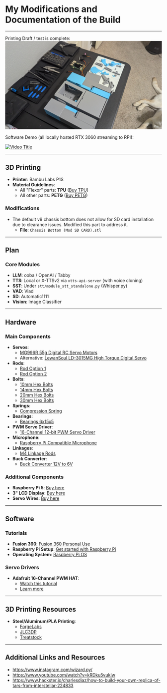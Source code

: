 # **My Modifications and Documentation of the Build**

---
Printing Draft / test is complete:
![print](PrintComplete.jpg)

Software Demo (all locally hosted RTX 3060 streaming to RPI):

[![Video Title](https://img.youtube.com/vi/4YObs8BV3Mc/0.jpg)](https://www.youtube.com/watch?v=4YObs8BV3Mc)

---
## **3D Printing**

- **Printer**: Bambu Labs P1S
- **Material Guidelines**:
  - All "Flexor" parts: **TPU** ([Buy TPU](https://us.store.bambulab.com/products/tpu-for-ams))
  - All other parts: **PETG** ([Buy PETG](https://us.store.bambulab.com/products/petg-hf))

### **Modifications**
- The default v9 chassis bottom does not allow for SD card installation due to clearance issues. Modified this part to address it.
  - **File**: `Chassis Bottom (Mod SD CARD).stl`

---

## **Plan**

### **Core Modules**
- **LLM**: ooba / OpenAI / Tabby  
- **TTS**: Local or X-TTSv2 via `xtts-api-server` (with voice cloning)  
- **SST**: Under `stt/module_stt_standalone.py` (Whisper.py)  
- **VAD**: Vlad  
- **SD**: Automatic1111  
- **Vision**: Image Classifier  

---

## **Hardware**

### **Main Components**
- **Servos**:
  - [MG996R 55g Digital RC Servo Motors](https://www.amazon.com/diymore-6-Pack-MG996R-Digital-Helicopter/dp/B0CGRP59HJ/ref=sr_1_5?sr=8-5)
  - Alternative: [LewanSoul LD-3015MG High Torque Digital Servo](https://www.aliexpress.com/item/32787763122.html)
- **Rods**:
  - [Rod Option 1](https://www.amazon.com/gp/product/B01MAYQ12S/ref=ox_sc_act_title_1)
  - [Rod Option 2](https://www.amazon.com/gp/product/B0CTSX8SJS/ref=ox_sc_act_title_2)
- **Bolts**:
  - [10mm Hex Bolts](https://www.amazon.com/gp/product/B0D9GW9K4G/ref=ox_sc_act_title_5)
  - [14mm Hex Bolts](https://www.amazon.com/gp/product/B0CR6DY4SS/ref=ox_sc_act_title_4)
  - [20mm Hex Bolts](https://www.amazon.com/gp/product/B0CR6G5XWC/ref=ox_sc_act_title_6)
  - [30mm Hex Bolts](https://www.amazon.com/gp/product/B0CR6F3N45/ref=ox_sc_act_title_7)
- **Springs**:
  - [Compression Spring](https://www.amazon.com/gp/product/B076M6SFFP/ref=ox_sc_act_title_8)
- **Bearings**:
  - [Bearings 6x15x5](https://www.amazon.com/gp/product/B07FW26HD4/ref=ox_sc_act_title_9)
- **PWM Servo Driver**:
  - [16-Channel 12-bit PWM Servo Driver](https://www.amazon.com/gp/product/B00EIB0U7A/ref=ox_sc_act_title_10)
- **Microphone**:
  - [Raspberry Pi Compatible Microphone](https://www.amazon.com/gp/product/B086DRRP79/ref=ox_sc_act_title_11)
- **Linkages**:
  - [M4 Linkage Rods](https://www.amazon.com/gp/product/B0CRDRWYXW/ref=ox_sc_act_title_12)
- **Buck Converter**:
  - [Buck Converter 12V to 6V](https://www.amazon.com/gp/product/B07SGJSLDL/ref=ox_sc_act_title_13)

### **Additional Components**
- **Raspberry Pi 5**: [Buy here](https://www.amazon.com/Raspberry-Pi-Quad-core-Cortex-A76-Processor/dp/B0CTQ3BQLS/ref=sr_1_2_sspa?sr=8-2-spons&sp_csd=d2lkZ2V0TmFtZT1zcF9hdGY&psc=1)
- **3" LCD Display**: [Buy here](https://www.amazon.com/OSOYOO-3-5inch-Display-Protective-Raspberry/dp/B09CD9W6NQ/ref=sr_1_8?sr=8-8)
- **Servo Wires**: [Buy here](https://www.amazon.com/OliYin-7-87in-Quadcopter-Extension-Futaba/dp/B0711TBZY2/ref=sr_1_7?sr=8-7)

---

## **Software**

### **Tutorials**
- **Fusion 360**: [Fusion 360 Personal Use](https://www.autodesk.com/ca-en/products/fusion-360/personal)  
- **Raspberry Pi Setup**: [Get started with Raspberry Pi](https://projects.raspberrypi.org/en/projects/getting-started-with-the-pico/2)  
- **Operating System**: [Raspberry Pi OS](https://www.raspberrypi.com/software/)  

### **Servo Drivers**
- **Adafruit 16-Channel PWM HAT**:
  - [Watch this tutorial](https://www.youtube.com/watch?v=bB-xymRI8BY)
  - [Learn more](https://learn.adafruit.com/adafruit-16-channel-pwm-servo-hat-for-raspberry-pi)  

---

## **3D Printing Resources**
- **Steel/Aluminum/PLA Printing**:
  - [ForgeLabs](https://forgelabs.ca/)
  - [JLC3DP](https://jlc3dp.com/3d-printing-quote)
  - [Treatstock](https://www.treatstock.com/)

---

## **Additional Links and Resources**
- https://www.instagram.com/wizard.py/
- https://www.youtube.com/watch?v=kRDku5vukIw
- https://www.hackster.io/charlesdiaz/how-to-build-your-own-replica-of-tars-from-interstellar-224833
